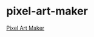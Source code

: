 # pixel-art-maker

<a href="https://abdalrhmanbanyissa.github.io/pixel-art-maker" target="_blank">Pixel Art Maker</a>
